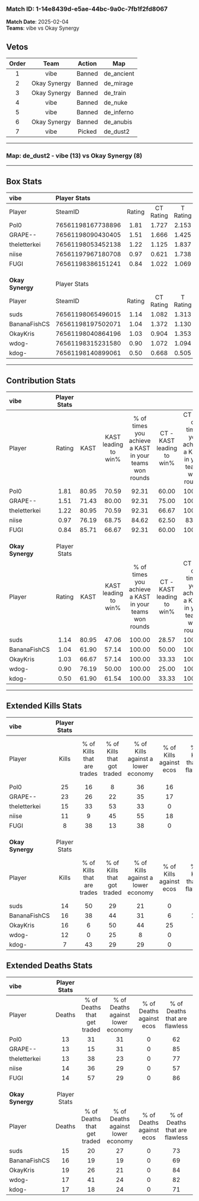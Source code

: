 ### Match ID: 1-14e8439d-e5ae-44bc-9a0c-7fb1f2fd8067  
**Match Date**: 2025-02-04  
**Teams**: vibe vs Okay Synergy  

## Vetos  

| Order | Team | Action | Map |
| :---: | :--: | :----: | --- |
| 1 | vibe | Banned | de_ancient |
| 2 | Okay Synergy | Banned | de_mirage |
| 3 | Okay Synergy | Banned | de_train |
| 4 | vibe | Banned | de_nuke |
| 5 | vibe | Banned | de_inferno |
| 6 | Okay Synergy | Banned | de_anubis |
| 7 | vibe | Picked | de_dust2 |

---  

### **Map**: de_dust2 - vibe (13) vs Okay Synergy (8)  
---  

## Box Stats  

| **vibe**         | Player Stats      |        |           |          |       |       |       |         |        |      |     |
| :- | :- | :-: | :-: | :-: | :-: | :-: | :-: | :-: | :-: | :-: | :-: |
| Player           | SteamID           | Rating | CT Rating | T Rating | KAST  |  ADR  | Kills | Assists | Deaths | K/D  | HS% |
| Pol0             | 76561198167738896 |  1.81  |   1.727   |  2.153   | 80.95 | 127.9 |  25   |   10    |   13   | 1.92 | 48  |
| GRAPE--          | 76561198090430405 |  1.51  |   1.666   |  1.425   | 71.43 | 94.6  |  23   |    2    |   13   | 1.77 | 56  |
| theletterkei     | 76561198053452138 |  1.22  |   1.125   |  1.837   | 80.95 | 83.4  |  15   |    2    |   13   | 1.15 | 80  |
| niise            | 76561197967180708 |  0.97  |   0.621   |  1.738   | 76.19 | 71.6  |  11   |    6    |   14   | 0.79 | 36  |
| FUGI             | 76561198386151241 |  0.84  |   1.022   |  1.069   | 85.71 | 49.7  |   8   |    4    |   14   | 0.57 | 50  |
|                  |                   |        |           |          |       |       |       |         |        |      |     |
|                  |                   |        |           |          |       |       |       |         |        |      |     |
|                  |                   |        |           |          |       |       |       |         |        |      |     |
| **Okay Synergy** | Player Stats      |        |           |          |       |       |       |         |        |      |     |
| Player           | SteamID           | Rating | CT Rating | T Rating | KAST  |  ADR  | Kills | Assists | Deaths | K/D  | HS% |
| suds             | 76561198065496015 |  1.14  |   1.082   |  1.313   | 80.95 | 80.1  |  14   |    7    |   15   | 0.93 | 64  |
| BananaFishCS     | 76561198197502071 |  1.04  |   1.372   |  1.130   | 61.90 | 79.0  |  16   |    4    |   16   | 1.00 | 81  |
| OkayKris         | 76561198040864196 |  1.03  |   0.904   |  1.353   | 66.67 | 86.1  |  16   |    7    |   19   | 0.84 | 81  |
| wdog-            | 76561198315231580 |  0.90  |   1.072   |  1.094   | 76.19 | 65.7  |  12   |    3    |   17   | 0.71 | 41  |
| kdog-            | 76561198140899061 |  0.50  |   0.668   |  0.505   | 61.90 | 34.2  |   7   |    4    |   17   | 0.41 | 57  |
---  

## Contribution Stats  

| **vibe**         | Player Stats |       |                      |                                                        |                           |                                                             |                          |                                                            |
| :- | :-: | :-: | :-: | :-: | :-: | :-: | :-: | :-: |
| Player           |    Rating    | KAST  | KAST leading to win% | % of times you achieve a KAST in your teams won rounds | CT - KAST leading to win% | CT - % of times you achieve a KAST in your teams won rounds | T - KAST leading to win% | T - % of times you achieve a KAST in your teams won rounds |
| Pol0             |     1.81     | 80.95 |        70.59         |                         92.31                          |           60.00           |                           100.00                            |          85.71           |                           85.71                            |
| GRAPE--          |     1.51     | 71.43 |        80.00         |                         92.31                          |           75.00           |                           100.00                            |          85.71           |                           85.71                            |
| theletterkei     |     1.22     | 80.95 |        70.59         |                         92.31                          |           66.67           |                           100.00                            |          75.00           |                           85.71                            |
| niise            |     0.97     | 76.19 |        68.75         |                         84.62                          |           62.50           |                            83.33                            |          75.00           |                           85.71                            |
| FUGI             |     0.84     | 85.71 |        66.67         |                         92.31                          |           60.00           |                           100.00                            |          75.00           |                           85.71                            |
|                  |              |       |                      |                                                        |                           |                                                             |                          |                                                            |
|                  |              |       |                      |                                                        |                           |                                                             |                          |                                                            |
|                  |              |       |                      |                                                        |                           |                                                             |                          |                                                            |
| **Okay Synergy** | Player Stats |       |                      |                                                        |                           |                                                             |                          |                                                            |
| Player           |    Rating    | KAST  | KAST leading to win% | % of times you achieve a KAST in your teams won rounds | CT - KAST leading to win% | CT - % of times you achieve a KAST in your teams won rounds | T - KAST leading to win% | T - % of times you achieve a KAST in your teams won rounds |
| suds             |     1.14     | 80.95 |        47.06         |                         100.00                         |           28.57           |                           100.00                            |          60.00           |                           100.00                           |
| BananaFishCS     |     1.04     | 61.90 |        57.14         |                         100.00                         |           50.00           |                           100.00                            |          60.00           |                           100.00                           |
| OkayKris         |     1.03     | 66.67 |        57.14         |                         100.00                         |           33.33           |                           100.00                            |          75.00           |                           100.00                           |
| wdog-            |     0.90     | 76.19 |        50.00         |                         100.00                         |           25.00           |                           100.00                            |          75.00           |                           100.00                           |
| kdog-            |     0.50     | 61.90 |        61.54         |                         100.00                         |           33.33           |                           100.00                            |          85.71           |                           100.00                           |
---  

## Extended Kills Stats  

| **vibe**         | Player Stats |                            |                            |                                    |                         |                              |                                 |                                       |                    |           |
| :- | :-: | :-: | :-: | :-: | :-: | :-: | :-: | :-: | :-: | :-: |
| Player           |    Kills     | % of Kills that are trades | % of Kills that got traded | % of Kills against a lower economy | % of Kills against ecos | % of Kills that are flawless | % of Kills that are close duels | % of Kills that are assisted by flash | Pistol Round Kills | AWP Kills |
| Pol0             |      25      |             16             |             8              |                 36                 |           16            |              84              |                0                |                   0                   |         8          |     2     |
| GRAPE--          |      23      |             26             |             22             |                 35                 |           17            |              61              |                4                |                   9                   |         0          |     3     |
| theletterkei     |      15      |             33             |             53             |                 33                 |            0            |              87              |                0                |                  13                   |         0          |     4     |
| niise            |      11      |             9              |             45             |                 55                 |           18            |              82              |                0                |                  18                   |         0          |     0     |
| FUGI             |      8       |             38             |             13             |                 38                 |            0            |              88              |                0                |                  13                   |         2          |     1     |
|                  |              |                            |                            |                                    |                         |                              |                                 |                                       |                    |           |
|                  |              |                            |                            |                                    |                         |                              |                                 |                                       |                    |           |
|                  |              |                            |                            |                                    |                         |                              |                                 |                                       |                    |           |
| **Okay Synergy** | Player Stats |                            |                            |                                    |                         |                              |                                 |                                       |                    |           |
| Player           |    Kills     | % of Kills that are trades | % of Kills that got traded | % of Kills against a lower economy | % of Kills against ecos | % of Kills that are flawless | % of Kills that are close duels | % of Kills that are assisted by flash | Pistol Round Kills | AWP Kills |
| suds             |      14      |             50             |             29             |                 21                 |            0            |              71              |               14                |                   7                   |         0          |     2     |
| BananaFishCS     |      16      |             38             |             44             |                 31                 |            6            |             106              |                0                |                   6                   |         0          |     0     |
| OkayKris         |      16      |             6              |             50             |                 44                 |           25            |              63              |                0                |                   6                   |         0          |     2     |
| wdog-            |      12      |             0              |             25             |                 8                  |            0            |              50              |                0                |                  42                   |         0          |     0     |
| kdog-            |      7       |             43             |             29             |                 29                 |            0            |              86              |                0                |                   0                   |         3          |     2     |
## Extended Deaths Stats  

| **vibe**         | Player Stats |                             |                                   |                          |                               |                            |                           |               |
| :- | :-: | :-: | :-: | :-: | :-: | :-: | :-: | :-: |
| Player           |    Deaths    | % of Deaths that get traded | % of Deaths against lower economy | % of Deaths against ecos | % of Deaths that are flawless | % of Deaths that are close | % of Deaths while blinded | Deaths to AWP |
| Pol0             |      13      |             31              |                31                 |            0             |              62               |             8              |             0             |       1       |
| GRAPE--          |      13      |             15              |                31                 |            0             |              85               |             8              |             0             |       2       |
| theletterkei     |      13      |             38              |                23                 |            0             |              77               |             0              |            23             |       0       |
| niise            |      14      |             36              |                29                 |            0             |              57               |             0              |            14             |       0       |
| FUGI             |      14      |             57              |                29                 |            0             |              86               |             0              |            21             |       0       |
|                  |              |                             |                                   |                          |                               |                            |                           |               |
|                  |              |                             |                                   |                          |                               |                            |                           |               |
|                  |              |                             |                                   |                          |                               |                            |                           |               |
| **Okay Synergy** | Player Stats |                             |                                   |                          |                               |                            |                           |               |
| Player           |    Deaths    | % of Deaths that get traded | % of Deaths against lower economy | % of Deaths against ecos | % of Deaths that are flawless | % of Deaths that are close | % of Deaths while blinded | Deaths to AWP |
| suds             |      15      |             20              |                27                 |            0             |              73               |             0              |            13             |       3       |
| BananaFishCS     |      16      |             19              |                19                 |            0             |              69               |             0              |            13             |       4       |
| OkayKris         |      19      |             26              |                21                 |            0             |              84               |             0              |             0             |       1       |
| wdog-            |      17      |             41              |                24                 |            0             |              82               |             6              |            12             |       1       |
| kdog-            |      17      |             18              |                24                 |            0             |              71               |             0              |             6             |       1       |
